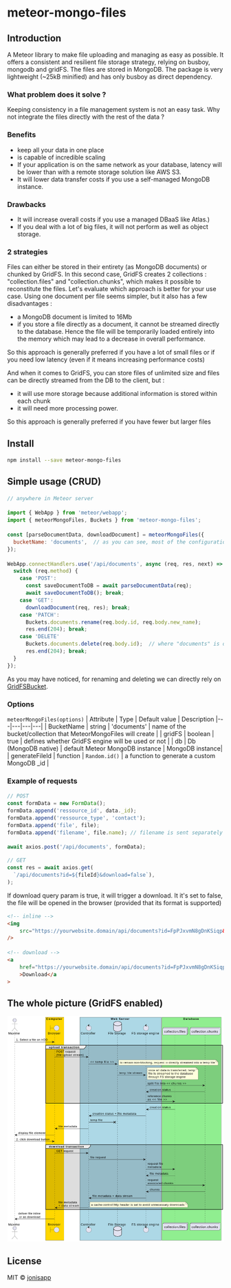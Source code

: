 # meteor-mongo-files

## Introduction

A Meteor library to make file uploading and managing as easy as possible. It offers a consistent and resilient file storage strategy, relying on busboy, mongodb and gridFS. The files are stored in MongoDB. The package is very lightweight (~25kB minified) and has only busboy as direct dependency.

### What problem does it solve ?

Keeping consistency in a file management system is not an easy task. Why not integrate the files directly with the rest of the data ?

### Benefits

- keep all your data in one place
- is capable of incredible scaling
- If your application is on the same network as your database, latency will be lower than with a remote storage solution like AWS S3.
- It will lower data transfer costs if you use a self-managed MongoDB instance.

### Drawbacks

- It will increase overall costs if you use a managed DBaaS like Atlas.)
- If you deal with a lot of big files, it will not perform as well as object storage.

### 2 strategies

Files can either be stored in their entirety (as MongoDB documents) or chunked by GridFS. In this second case, GridFS creates 2 collections : "collection.files" and "collection.chunks", which makes it possible to reconstitute the files.
Let's evaluate which approach is better for your use case. Using one document per file seems simpler, but it also has a few disadvantages :

- a MongoDB document is limited to 16Mb
- if you store a file directly as a document, it cannot be streamed directly to the database. Hence the file will be temporarily loaded entirely into the memory which may lead to a decrease in overall performance.

So this approach is generally preferred if you have a lot of small files or if you need low latency (even if it means increasing performance costs)

And when it comes to GridFS, you can store files of unlimited size and files can be directly streamed from the DB to the client, but :

- it will use more storage because additional information is stored within each chunk
- it will need more processing power.

So this approach is generally preferred if you have fewer but larger files

## Install

```bash
npm install --save meteor-mongo-files
```

## Simple usage (CRUD)

```js
// anywhere in Meteor server

import { WebApp } from 'meteor/webapp';
import { meteorMongoFiles, Buckets } from 'meteor-mongo-files';

const [parseDocumentData, downloadDocument] = meteorMongoFiles({
  bucketName: 'documents',  // as you can see, most of the configuration is done internally.
});

WebApp.connectHandlers.use('/api/documents', async (req, res, next) => {
  switch (req.method) {
    case 'POST':
      const saveDocumentToDB = await parseDocumentData(req);
      await saveDocumentToDB(); break;
    case 'GET':
      downloadDocument(req, res); break;
    case 'PATCH':
      Buckets.documents.rename(req.body.id, req.body.new_name);
      res.end(204); break;
    case 'DELETE'
      Buckets.documents.delete(req.body.id);  // where "documents" is our bucket name
      res.end(204); break;
  }
});
```

As you may have noticed, for renaming and deleting we can directly rely on [GridFSBucket](https://mongodb.github.io/node-mongodb-native/4.8/classes/GridFSBucket.html).

### Options

`meteorMongoFiles(options)`
| Attribute | Type | Default value | Description
|---|---|---|---|
| BucketName | string | 'documents' | name of the bucket/collection that MeteorMongoFiles will create |
| gridFS | boolean | true | defines whether GridFS engine will be used or not |
| db | Db (MongoDB native) | default Meteor MongoDB instance | MongoDB instance|
| generateFileId | function | `Random.id()` | a function to generate a custom MongoDB \_id |

### Example of requests

```js
// POST
const formData = new FormData();
formData.append('ressource_id', data._id);
formData.append('ressource_type', 'contact');
formData.append('file', file);
formData.append('filename', file.name); // filename is sent separately because utf-8 encoding will be lost

await axios.post('/api/documents', formData);
```

```js
// GET
const res = await axios.get(
  `/api/documents?id=${fileId}&download=false`),
);
```

If download query param is true, it will trigger a download.
It it's set to false, the file will be opened in the browser (provided that its format is supported)

```html
<!-- inline -->
<img
	src="https://yourwebsite.domain/api/documents?id=FpPJxvmN8gDnKSiqp&download=false"
/>

<!-- download -->
<a
	href="https://yourwebsite.domain/api/documents?id=FpPJxvmN8gDnKSiqp&download=true"
	>Download</a
>
```

## The whole picture (GridFS enabled)

![GridFSUpload](documentation/GridFSFileUpload.png)

## License

MIT © [jonisapp](https://github.com/jonisapp)
